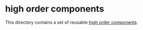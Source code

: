 # high order components

This directory contains a set of reusable [high order components](https://gist.github.com/sebmarkbage/ef0bf1f338a7182b6775).
